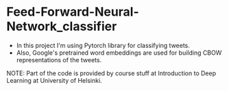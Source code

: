 # Feed-Forward-Neural-Network_classifier

- In this project I'm using Pytorch library for classifying tweets. 
- Also, Google's pretrained word embeddings are used for building CBOW representations of the tweets. 

NOTE: Part of the code is provided by course stuff at Introduction to Deep Learning at University of Helsinki. 

